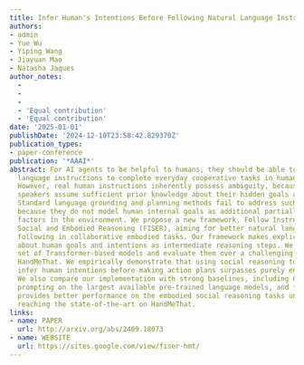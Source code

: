 ```yaml
---
title: Infer Human's Intentions Before Following Natural Language Instructions
authors:
- admin
- Yue Wu
- Yiping Wang
- Jiayuan Mao
- Natasha Jaques
author_notes:
  - 
  - 
  - 
  - 'Equal contribution'
  - 'Equal contribution'
date: '2025-01-01'
publishDate: '2024-12-10T23:58:42.829370Z'
publication_types:
- paper-conference
publication: '*AAAI*'
abstract: For AI agents to be helpful to humans, they should be able to follow natural
  language instructions to complete everyday cooperative tasks in human environments.
  However, real human instructions inherently possess ambiguity, because the human
  speakers assume sufficient prior knowledge about their hidden goals and intentions.
  Standard language grounding and planning methods fail to address such ambiguities
  because they do not model human internal goals as additional partially observable
  factors in the environment. We propose a new framework, Follow Instructions with
  Social and Embodied Reasoning (FISER), aiming for better natural language instruction
  following in collaborative embodied tasks. Our framework makes explicit inferences
  about human goals and intentions as intermediate reasoning steps. We implement a
  set of Transformer-based models and evaluate them over a challenging benchmark,
  HandMeThat. We empirically demonstrate that using social reasoning to explicitly
  infer human intentions before making action plans surpasses purely end-to-end approaches.
  We also compare our implementation with strong baselines, including Chain of Thought
  prompting on the largest available pre-trained language models, and find that FISER
  provides better performance on the embodied social reasoning tasks under investigation,
  reaching the state-of-the-art on HandMeThat.
links:
- name: PAPER
  url: http://arxiv.org/abs/2409.18073
- name: WEBSITE
  url: https://sites.google.com/view/fiser-hmt/
---
```

